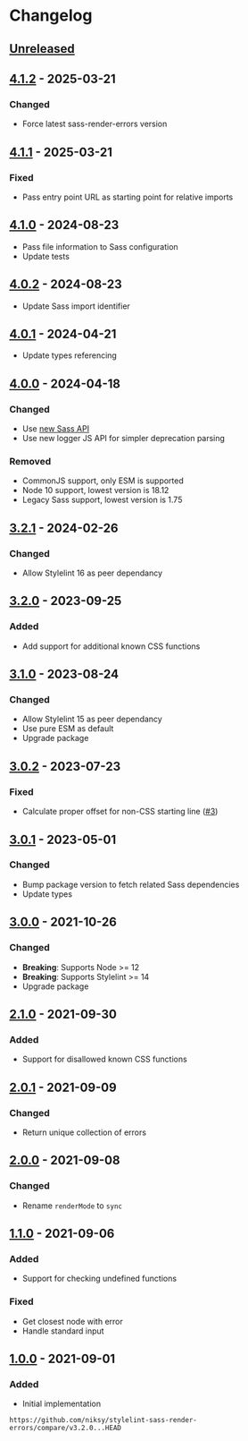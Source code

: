 # Changelog

## [Unreleased][]

## [4.1.2][] - 2025-03-21

### Changed

- Force latest sass-render-errors version

## [4.1.1][] - 2025-03-21

### Fixed

- Pass entry point URL as starting point for relative imports

## [4.1.0][] - 2024-08-23

- Pass file information to Sass configuration
- Update tests

## [4.0.2][] - 2024-08-23

- Update Sass import identifier

## [4.0.1][] - 2024-04-21

- Update types referencing

## [4.0.0][] - 2024-04-18

### Changed

- Use [new Sass API](https://sass-lang.com/documentation/js-api/)
- Use new logger JS API for simpler deprecation parsing

### Removed

- CommonJS support, only ESM is supported
- Node 10 support, lowest version is 18.12
- Legacy Sass support, lowest version is 1.75

## [3.2.1][] - 2024-02-26

### Changed

- Allow Stylelint 16 as peer dependancy

## [3.2.0][] - 2023-09-25

### Added

- Add support for additional known CSS functions

## [3.1.0][] - 2023-08-24

### Changed

- Allow Stylelint 15 as peer dependancy
- Use pure ESM as default
- Upgrade package

## [3.0.2][] - 2023-07-23

### Fixed

- Calculate proper offset for non-CSS starting line ([#3](/issues/3))

## [3.0.1][] - 2023-05-01

### Changed

- Bump package version to fetch related Sass dependencies
- Update types

## [3.0.0][] - 2021-10-26

### Changed

- **Breaking**: Supports Node >= 12
- **Breaking**: Supports Stylelint >= 14
- Upgrade package

## [2.1.0][] - 2021-09-30

### Added

- Support for disallowed known CSS functions

## [2.0.1][] - 2021-09-09

### Changed

- Return unique collection of errors

## [2.0.0][] - 2021-09-08

### Changed

- Rename `renderMode` to `sync`

## [1.1.0][] - 2021-09-06

### Added

- Support for checking undefined functions

### Fixed

- Get closest node with error
- Handle standard input

## [1.0.0][] - 2021-09-01

### Added

- Initial implementation

[1.0.0]: https://github.com/niksy/stylelint-sass-render-errors/tree/v1.0.0
[1.1.0]: https://github.com/niksy/stylelint-sass-render-errors/tree/v1.1.0
[2.0.0]: https://github.com/niksy/stylelint-sass-render-errors/tree/v2.0.0
[2.0.1]: https://github.com/niksy/stylelint-sass-render-errors/tree/v2.0.1
[2.1.0]: https://github.com/niksy/stylelint-sass-render-errors/tree/v2.1.0
[3.0.0]: https://github.com/niksy/stylelint-sass-render-errors/tree/v3.0.0
[3.0.1]: https://github.com/niksy/stylelint-sass-render-errors/tree/v3.0.1
[3.0.2]: https://github.com/niksy/stylelint-sass-render-errors/tree/v3.0.2
[3.1.0]: https://github.com/niksy/stylelint-sass-render-errors/tree/v3.1.0
[Unreleased]: https://github.com/niksy/stylelint-sass-render-errors/compare/v4.1.2...HEAD
[4.1.2]: https://github.com/niksy/stylelint-sass-render-errors/compare/v4.1.1...v4.1.2
[4.1.1]: https://github.com/niksy/stylelint-sass-render-errors/compare/v4.1.0...v4.1.1
[4.1.0]: https://github.com/niksy/stylelint-sass-render-errors/compare/v4.0.2...v4.1.0
[4.0.2]: https://github.com/niksy/stylelint-sass-render-errors/compare/v4.0.1...v4.0.2
[4.0.1]: https://github.com/niksy/stylelint-sass-render-errors/compare/v4.0.0...v4.0.1
[4.0.0]: https://github.com/niksy/stylelint-sass-render-errors/compare/v3.2.1...v4.0.0
[3.2.1]: https://github.com/niksy/stylelint-sass-render-errors/tree/v3.2.1

    https://github.com/niksy/stylelint-sass-render-errors/compare/v3.2.0...HEAD

[3.2.0]: https://github.com/niksy/stylelint-sass-render-errors/tree/v3.2.0
